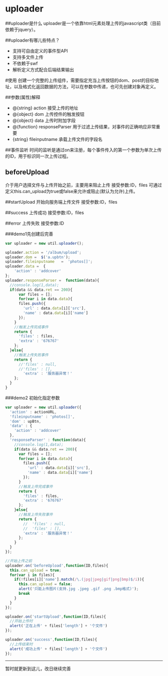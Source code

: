 ﻿uploader
========

##uploader是什么
uploader是一个依靠html元素处理上传的javascript类（目前依赖于jquery）。

##uploader有哪儿些特点？

* 支持可自由定义的事件型API
* 支持多文件上传
* 不依赖于swf
* 解析定义方式配合后端结果输出

#使用
创建一个完整的上传组件，需要指定充当上传按钮的dom、post的目标地址，以及格式化返回数据的方法，可以在参数中传递，也可先创建对象再定义。

##参数(属性)解释
* @{string} action 接受上传的地址
* @{object} dom 上传控件的触发按钮
* @{object} data 上传时附加字段
* @{function} responseParser 用于过滤上传结果，对事件的正确响应非常重要
* {string} fileinputname 承载上传文件的字段名

##事件监听
时间的监听是通过on来注册，每个事件传入的第一个参数为单次上传的ID，用于标识同一次上传过程。

## beforeUpload
介于用户选择文件与上传开始之前，主要用来阻止上传
接受参数:ID，files
可通过定义this.can_upload为true或false来允许或阻止(默认为允许)上传。

##startUpload
开始向服务端上传文件
接受参数:ID，files

##success
上传成功
接受参数:ID，files

##error
上传失败
接受参数:ID



###demo1先创建后完善
```javascript
var uploader = new util.uploader();

uploader.action = '/album/upload';
uploader.dom =  $('a.upbtn');
uploader.fileinputname   =  'photos[]';
uploader.data =  {
    'action' : 'addcover'
};
uploader.responseParser =  function(data){
  //console.log(1,data);
  if(data && data.ret == 200){
      var files = [];
      for(var i in data.data){
      files.push({
        'url' : data.data[i]['src'],
        'name' : data.data[i]['name']
      });
    }
    //触发上传完成事件
    return {
      'files' : files,
      'extra' : '676767'
    };
  }else{
    //触发上传失败事件
    return {
      //'files' : null,
      //'files' : [],
        'extra' : '服务器异常！'
    };
  }
}
```

###demo2 初始化指定参数
```javascript
var uploader = new util.uploader({
  'action' : actionURL,
  'fileinputname' : 'photos[]',
  'dom' : upBtn,
  'data' : {
    'action' : 'addcover'
  },
  'responseParser' : function(data){
    //console.log(1,data);
    if(data && data.ret == 200){
      var files = [];
      for(var i in data.data){
        files.push({
          'url' : data.data[i]['src'],
          'name' : data.data[i]['name']
        });
      }
      //触发上传完成事件
      return {
        'files' : files,
        'extra' : '676767'
      };
    }else{
      //触发上传失败事件
      return {
        //  'files' : null,
        //  'files' : [],
        'extra' : '服务器异常！'
      };
    }
  }
});

//开始上传之前
uploader.on('beforeUpload',function(ID,files){
  this.can_upload = true;
  for(var i in files){
    if(!files[i]['name'].match(/\.(jpg|jpeg|gif|png|bmp)$/i)){
      this.can_upload = false;
      alert('只能上传图片(支持.jpg .jpeg .gif .png .bmp格式)');
      break
    }
  }
});

uploader.on('startUpload',function(ID,files){
  //开始上传时
  alert('正在上传' + files['length'] + '个文件')
});

uploader.on('success',function(ID,files){
  //上传结束时
  alert('成功上传' + files['length'] + '个文件')
});
```



-----
暂时就更新到这儿，改日继续完善
